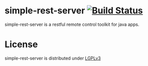 simple-rest-server [![Build Status](http://ci.cismet.de/buildStatus/icon?job=simple-rest-server)](https://ci.cismet.de/job/simple-rest-server/)
==================

simple-rest-server is a restful remote control toolkit for java apps.

License
=======

simple-rest-server is distributed under [LGPLv3](https://github.com/cismet/simple-rest-server/blob/dev/LICENSE)
